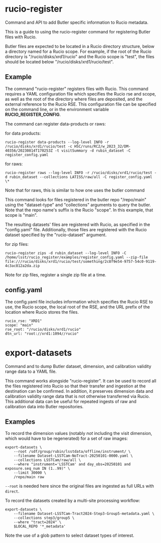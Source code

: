# rucio-register
Command and API to add Butler specific information to Rucio metadata.

This is a guide to using the rucio-register command for registering
Butler files with Rucio.

Butler files are expected to be located in a Rucio directory structure,
below a directory named for a Rucio scope. For example, if the root of
the Rucio directory is "/rucio/disks/xrd1/rucio" and the Rucio scope
is "test", the files should be located below "/rucio/disks/xrd1/rucio/test".


## Example

The command  "rucio-register" registers files with Rucio. This
command requires a YAML configuration file which specifies the Rucio rse and
scope, as well as the root of the directory where files are deposited,
and the external reference to the Rucio RSE. This configuration file
can be specified on the command line, or in the environment
variable **RUCIO_REGISTER_CONFIG**.

The command can register data-products or raws:

for data products:
```
rucio-register data-products --log-level INFO -r /rucio/disks/xrd1/rucio/test -c HSC/runs/RC2/w_2023_32/DM-40356/20230814T170253Z -t visitSummary -d rubin_dataset -C register_config.yaml
```

for raws:
```
rucio-register raws --log-level INFO -r /rucio/disks/xrd1/rucio/test -d rubin_dataset --collections LATISS/raw/all -C register_config.yaml \*
```
Note that for raws, this is similar to how one uses the butler command

This command looks for files registered in the butler repo "/repo/main"
using the "dataset-type" and "collections" arguments to query the butler. Note
that the repo name's suffix is the Rucio "scope". In this example, that scope
is "main".

The resulting datasets' files are registered with Rucio, as specified in
the "config.yaml" file.  Additionally, those files are registered with the
Rucio dataset specified by the "rucio-dataset" argument.

for zip files:
```
rucio-register zips -d rubin_dataset --log-level INFO -C /home/lsst/rucio_register/examples/register_config.yaml --zip-file file:///rucio/disks/xrd1/rucio/test/something/2c8f9e54-9757-54c0-9119-4c3ac812a2da.zip
```
Note for zip files, register a single zip file at a time.



## config.yaml

The config.yaml file includes information which specifies the Rucio RSE
to use, the Rucio scope, the local root of the RSE, and the URL prefix
of the location where Rucio stores the files.


```
rucio_rse: "XRD1"
scope: "main"
rse_root: "/rucio/disks/xrd1/rucio"
dtn_url: "root://xrd1:1094//rucio"
```


# export-datasets
Command and to dump Butler dataset, dimension, and calibration validity range data to a YAML file.

This command works alongside "rucio-register".
It can be used to record all the files registered into Rucio so that their transfer and ingestion at the destination can be confirmed.
In addition, it preserves dimension data and calibration validity range data that is not otherwise transferred via Rucio.
This additional data can be useful for repeated ingests of raw and calibration data into Butler repositories.

## Examples

To record the dimension values (notably _not_ including the visit dimension, which would have to be regenerated) for a set of raw images:

```
export-datasets \
    --root /sdf/group/rubin/lsstdata/offline/instrument/ \
    --filename Dataset-LSSTCam-NoTract-20250101-0000.yaml \
    --collections LSSTCam/raw/all \
    --where "instrument='LSSTCam' and day_obs=20250101 and exposure.seq_num IN (1..99)" \
    --limit 30000 \
    /repo/main raw
```
`--root` is needed here since the original files are ingested as full URLs with `direct`.

To record the datasets created by a multi-site processing workflow:

```
export-datasets \
    --filename Dataset-LSSTCam-Tract2024-Step3-Group5-metadata.yaml \
    --collections step3/group5 \
    --where "tract=2024" \
    $LOCAL_REPO '*_metadata'
```
Note the use of a glob pattern to select dataset types of interest.

